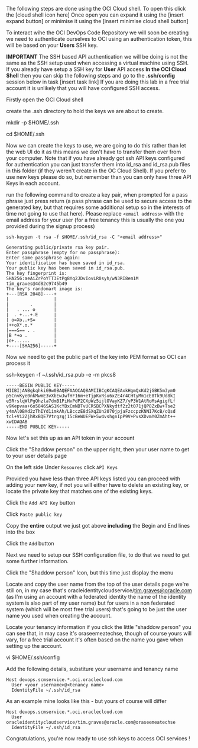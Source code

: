The following steps are done using the OCI Cloud shell. To open this click the [cloud shell icon here] Once open you can expand it using the [insert expand button] or minimise it using the [insert minimise cloud shell button]

To interact wihe the OCI DevOps Code Repository we will soon be creating we need to authenticate ourselves to OCI using an authentication token, this will be based on your **Users** SSH key. 

**IMPORTANT** The SSH based API authentication we will be doing is not the same as the SSH setup used when accessing a virtual machine using SSH. If you already have setup a SSH key for **User** API access **In the OCI Cloud Shell** then you can skip the following steps and go to the **.ssh/config** session below in task [insert task link] If you are doing this lab in a free trial account it is unlikely that you will have configured SSH access.

Firstly open the OCI Cloud shell

create the .ssh directory to hold the keys we are about to create.

mkdir -p $HOME/.ssh

cd $HOME/.ssh

Now we can create the keys to use, we are going to do this rather than let the web UI do it as this means we don't have to transfer them over from your computer. Note that if you have already got ssh API keys configured for authentication you can just transfer them into id_rsa and id_rsa.pub files in this folder (if they weren't create in the OC Cloud Shell). If you prefer to use new keys please do so, but remember than you can only have three API Keys in each account.

run the following command to create a key pair, when prompted for a pass phrase just press return (a pass phrase can be used to secure access to the generated key, but that requires some additional setup so in the interests of time not going to use that here). Please replace `<email address>` with the email address for your user (for a free tenancy this is usually the one you provided during the signup process)

`ssh-keygen -t rsa -f $HOME/.ssh/id_rsa -C "<email address>" `

```
Generating public/private rsa key pair.
Enter passphrase (empty for no passphrase): 
Enter same passphrase again: 
Your identification has been saved in id_rsa.
Your public key has been saved in id_rsa.pub.
The key fingerprint is:
SHA256:aeAiZrPoYTT3EtPg8Yq2JDvIovLR0syh/wN3RI8em1M tim_graves@4d82c9745b49
The key's randomart image is:
+---[RSA 2048]----+
|                 |
|        .        |
|   . ... o       |
|  . +...+.E      |
| o=Xo..+S=       |
|++oX*.o.*        |
|===S== . .       |
|B *+o .          |
|o+......         |
+----[SHA256]-----+
```

Now we need to get the public part of the key into PEM format so OCI can process it

ssh-keygen -f ~/.ssh/id_rsa.pub -e -m pkcs8

```
-----BEGIN PUBLIC KEY-----
MIIBIjANBgkqhkiG9w0BAQEFAAOCAQ8AMIIBCgKCAQEAxkHgmQxKd2jGBK5m3ym0
p5CnvKye0nkMwmE3vXbEwJwfHF16m+eTjpKxRsu6xZE4r4CHtyMm1cE8Tk9Ud8kI
e5RrslqWlPgQhzla7dmB1PiHvPdP2CXpWz5ijlOVayKZ7/yP3W1AtRoMsAgigfLf
v9Kepvaa+6o5846SAS1KcYBxCmNBTvUCRSBCPXNkydtf2z2t071jQP8ZxBw+Tse2
y4mAl0BXd2zThIYd1imkAh/LBcczE8dSXqZUn2070jpjaFzccpzKNNI7KcB/cQsd
tcl+Vi2ZjhRxBQE7Vtrgzgj15cBeWUEFW+5w4vshgnIpP9V+PvsXDvmY0ZmAht++
xwIDAQAB
-----END PUBLIC KEY-----
```

Now let's set this up as an API token in your account

Click the "Shaddow person" on the upper right, then your user name to get to your user details page

On the left side Under `Resoures` click  `API Keys`

Provided you have less than three API keys listed you can proceed with adding your new key, if not you will either have to delete an existing key, or locate the private key that matches one of the existing keys.

Click the `Add API Key` button

Click `Paste public key`

Copy the **entire** output we just got above **including** the Begin and End lines into the box

Click the `Add` button


Next we need to setup our SSH configuration file, to do that we need to get some further information.

Click the "Shaddow person" Icon, but this time just display the menu

Locate and copy the user name from the top of the user details page we're still on, in my case that's oracleidentitycloudservice/tim.graves@oracle.com (as I'm using an account with a federated identity the name of the identity system is also part of my user name) but for users in a non federated system (which will be most free trial users) that's going to be just the user name you used when creating the account.

Locate your tenancy information if you click the little "shaddow person" you can see that, in may case it's oraseemeatechse, though of course yours will vary, for a free trial account it's often based on the name you gave when setting up the account.

vi $HOME/.ssh/config

Add the following details, substiture your username and tenancy name
```
Host devops.scmservice.*.oci.oraclecloud.com
  User <your username>@<tenancy name>
  IdentityFile ~/.ssh/id_rsa
```

As an example mine looks like this - but yours of course will differ

```
Host devops.scmservice.*.oci.oraclecloud.com
  User oracleidentitycloudservice/tim.graves@oracle.com@oraseemeatechse
  IdentityFile ~/.ssh/id_rsa
```

Congratulations, you're now ready to use ssh keys to access OCI services !